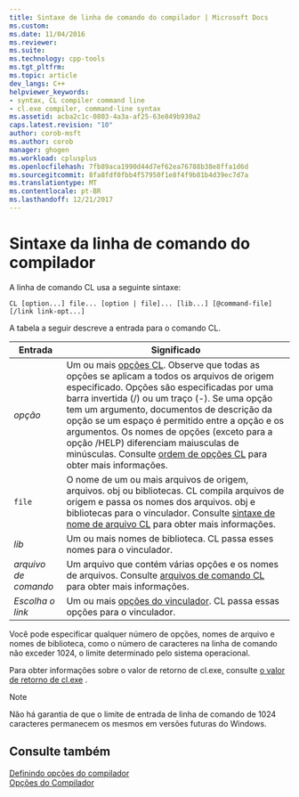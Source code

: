 ```yaml
---
title: Sintaxe de linha de comando do compilador | Microsoft Docs
ms.custom: 
ms.date: 11/04/2016
ms.reviewer: 
ms.suite: 
ms.technology: cpp-tools
ms.tgt_pltfrm: 
ms.topic: article
dev_langs: C++
helpviewer_keywords:
- syntax, CL compiler command line
- cl.exe compiler, command-line syntax
ms.assetid: acba2c1c-0803-4a3a-af25-63e849b930a2
caps.latest.revision: "10"
author: corob-msft
ms.author: corob
manager: ghogen
ms.workload: cplusplus
ms.openlocfilehash: 7fb89aca1990d44d7ef62ea76788b38e8ffa1d6d
ms.sourcegitcommit: 8fa8fdf0fbb4f57950f1e8f4f9b81b4d39ec7d7a
ms.translationtype: MT
ms.contentlocale: pt-BR
ms.lasthandoff: 12/21/2017
---
```

# <a name="compiler-command-line-syntax"></a>Sintaxe da linha de comando do compilador
A linha de comando CL usa a seguinte sintaxe:  
  
```  
CL [option...] file... [option | file]... [lib...] [@command-file] [/link link-opt...]  
```  
  
 A tabela a seguir descreve a entrada para o comando CL.  
  
|Entrada|Significado|  
|-----------|-------------|  
|*opção*|Um ou mais [opções CL](../../build/reference/compiler-options.md). Observe que todas as opções se aplicam a todos os arquivos de origem especificado. Opções são especificadas por uma barra invertida (/) ou um traço (-). Se uma opção tem um argumento, documentos de descrição da opção se um espaço é permitido entre a opção e os argumentos. Os nomes de opções (exceto para a opção /HELP) diferenciam maiusculas de minúsculas. Consulte [ordem de opções CL](../../build/reference/order-of-cl-options.md) para obter mais informações.|  
|`file`|O nome de um ou mais arquivos de origem, arquivos. obj ou bibliotecas. CL compila arquivos de origem e passa os nomes dos arquivos. obj e bibliotecas para o vinculador. Consulte [sintaxe de nome de arquivo CL](../../build/reference/cl-filename-syntax.md) para obter mais informações.|  
|*lib*|Um ou mais nomes de biblioteca. CL passa esses nomes para o vinculador.|  
|*arquivo de comando*|Um arquivo que contém várias opções e os nomes de arquivos. Consulte [arquivos de comando CL](../../build/reference/cl-command-files.md) para obter mais informações.|  
|*Escolha o link*|Um ou mais [opções do vinculador](../../build/reference/linker-options.md). CL passa essas opções para o vinculador.|  
  
 Você pode especificar qualquer número de opções, nomes de arquivo e nomes de biblioteca, como o número de caracteres na linha de comando não exceder 1024, o limite determinado pelo sistema operacional.  
  
 Para obter informações sobre o valor de retorno de cl.exe, consulte [o valor de retorno de cl.exe](../../build/reference/return-value-of-cl-exe.md) .  
  
> [!NOTE]
>  Não há garantia de que o limite de entrada de linha de comando de 1024 caracteres permanecem os mesmos em versões futuras do Windows.  
  
## <a name="see-also"></a>Consulte também  
 [Definindo opções do compilador](../../build/reference/setting-compiler-options.md)   
 [Opções do Compilador](../../build/reference/compiler-options.md)